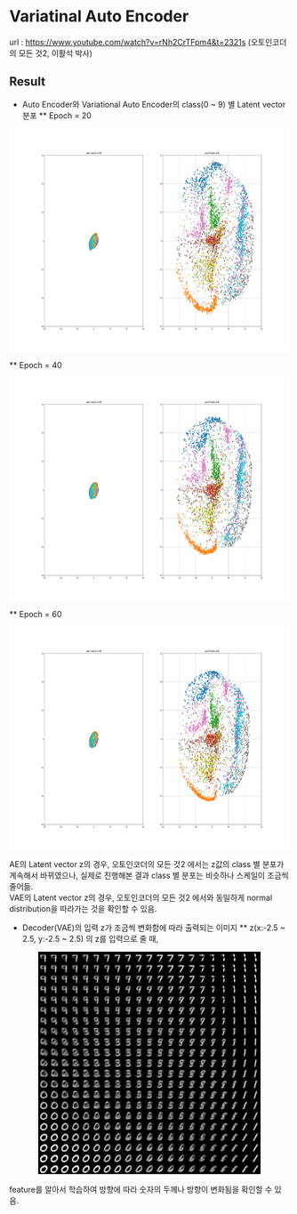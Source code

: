 # Variatinal Auto Encoder

url : https://www.youtube.com/watch?v=rNh2CrTFpm4&t=2321s (오토인코더의 모든 것2, 이활석 박사)

## Result

* Auto Encoder와 Variational Auto Encoder의 class(0 ~ 9) 별 Latent vector 분포
  ** Epoch = 20
<p align="center">
  <img src="./result/figure_20epoch.png" width="800" height="400" />
</p>
  ** Epoch = 40
<p align="center">
  <img src="./result/figure_40epoch.png" width="800" height="400" />
</p>
  ** Epoch = 60
<p align="center">
  <img src="./result/figure_60epoch.png" width="800" height="400" />
</p>

AE의 Latent vector z의 경우, 오토인코더의 모든 것2 에서는 z값의 class 별 분포가 계속해서 바뀌였으나, 실제로 진행해본 결과 class 별 분포는 비슷하나 스케일이 조금씩 줄어듦.<br>
VAE의 Latent vector z의 경우, 오토인코더의 모든 것2 에서와 동일하게 normal distribution을 따라가는 것을 확인할 수 있음.<br>

* Decoder(VAE)의 입력 z가 조금씩 변화함에 따라 출력되는 이미지
  ** z(x:-2.5 ~ 2.5, y:-2.5 ~ 2.5) 의 z를 입력으로 줄 때,
<p align="center">
  <img src="./result/z_map.jpg" width="400" height="400" />
</p>
feature를 알아서 학습하여 방향에 따라 숫자의 두께나 방향이 변화됨을 확인할 수 있음.

